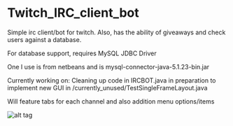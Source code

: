 # Twitch_IRC_client_bot
Simple irc client/bot for twitch. Also, has the ability of giveaways and check users against a database.

For database support, requires MySQL JDBC Driver

 One I use is from netbeans and is mysql-connector-java-5.1.23-bin.jar


Currently working on:
Cleaning up code in IRCBOT.java in preparation to implement new GUI in /currently_unused/TestSingleFrameLayout.java

Will feature tabs for each channel and also addition menu options/items

![alt tag](http://i.imgur.com/HWCXoJ2.png)
